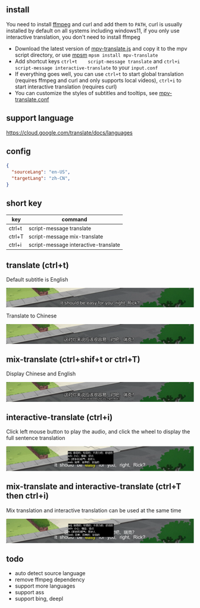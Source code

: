 ## install
You need to install [ffmpeg](https://www.ffmpeg.org/download.html) and curl and add them to ```PATH```, curl is usually installed by default on all systems including windows11, if you only use interactive translation, you don't need to install ffmpeg

- Download the latest version of [mpv-translate.js](https://github.com/mpv-easy/mpv-easy/releases) and copy it to the mpv script directory, or use [mpsm](../mpv-mpsm/readme.md) `mpsm install mpv-translate`
- Add shortcut keys  ```ctrl+t    script-message translate``` and  ```ctrl+i    script-message interactive-translate``` to your ```input.conf```
- If everything goes well, you can use ```ctrl+t``` to start global translation (requires ffmpeg and curl and only supports local videos), ```ctrl+i``` to start interactive translation (requires curl)
- You can customize the styles of subtitles and tooltips, see [mpv-translate.conf](./mpv-translate.conf)

## support language

https://cloud.google.com/translate/docs/languages


## config

```json
{
  "sourceLang": "en-US",
  "targetLang": "zh-CN",
}
```

## short key

| key    | command                              |
| ------ | ------------------------------------ |
| ctrl+t | script-message translate             |
| ctrl+T | script-message mix-translate         |
| ctrl+i | script-message interactive-translate |

## translate (ctrl+t)

Default subtitle is English

<div style="display: flex;">
  <img src="../assets/img/translate-en.png" alt="English subtitle"/>
</div>

Translate to Chinese

<div style="display: flex;">
  <img src="../assets/img/translate-en-cn.png" alt="Chinese subtitle"/>
</div>


## mix-translate (ctrl+shif+t or ctrl+T)

Display Chinese and English

<div style="display: flex;">
  <img src="../assets/img/translate-en-cn-mix.png" alt="mix-translate"/>
</div>

## interactive-translate (ctrl+i)

Click left mouse button to play the audio, and click the wheel to display the full sentence translation
<div style="display: flex;">
  <img src="../assets/img/translate-en-interactive.png" alt="interactive-translate"/>
</div>

## mix-translate and interactive-translate  (ctrl+T then ctrl+i)

Mix translation and interactive translation can be used at the same time

<div style="display: flex;">
  <img src="../assets/img/translate-en-interactive-mix.png" alt="mix-translate and interactive-translate"/>
</div>


## todo
- auto detect source language
- remove ffmpeg dependency
- support more languages
- support ass
- support bing, deepl